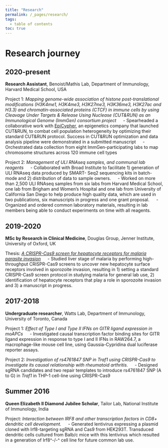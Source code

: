 ```yaml
---
title: "Research"
permalink: /_pages/research/
tags:
  - table of contents
toc: true
---
```

# Research journey




## 2020-present
**Research Assistant**, Benoist/Mathis Lab, Department of Immunology, Harvard Medical School, USA

Project 1: *Mapping genome-wide association of histone post-translational modifications (H3K4me1, H3K4me3, H3K27me3, H3K36me3, H3K27ac and H3.3) and chromatin-associated proteins (CTCF) in immune cells by using Cleavage Under Targets & Release Using Nuclease (CUT&RUN) as an Immunological Genome (ImmGen) consortium project*
&emsp;	- Spearheaded  a  collaborative  work  with  [EpiCypher](https://www.epicypher.com/technologies/cutana/cut-and-run),  an  epigenetics  company  that  launched CUT&RUN, to combat cell population heterogeneity  by optimizing their standard CUT&RUN protocol.  Success  in  CUT&RUN  optimization  and  data  analysis  pipeline  were  demonstrated  in  a submitted manuscript
&emsp;	- Orchestrated  data collection from  eight  ImmGen-participating  labs  to map chromosome structures across 120 immune cell types

Project 2: *Management  of  ULI  RNAseq  samples,  and  communal  lab  reagents*
&emsp;	- Collaborated  with  Broad  Institute  to  facilitate  1)  generation  of  ULI  RNAseq  data  produced  by  SMART- Seq2 sequencing kits in batch-mode and 2) distribution of data to sample owners.
&emsp;	- Worked  on  more  than  2,500  ULI  RNAseq  samples  from  six  labs  from  Harvard  Medical  School, one lab from Brigham and Women’s Hospital and one lab from University of California San Diego  to  help  produce  high  quality  data,  which  are  used  in  two  publications,  six  manuscripts in progress and one grant proposal.
&emsp;	- Organized and ordered common laboratory materials, resulting in lab members being able to conduct experiments on time with all reagents.


## 2019-2020
**MSc by Research in Clinical Medicine**, Douglas Group, Jenner Institute, University of Oxford, UK

Thesis: *[A  CRISPR-Cas9  screen  for  hepatocyte  receptors  for  malaria  parasite  invasion](https://ora.ox.ac.uk/objects/uuid:0529d567-4a65-4abe-9783-5f917abc9aca)*
&emsp;	  - Studied liver stage of malaria by performing high-throughput CRISPR-Cas9 screens to uncover new hepatocyte surface receptors involved in sporozoite invasion, resulting in 1) setting a standard CRISPR-Cas9 screen protocol in studying malaria for general lab use, 2) identification of hepatocyte receptors that play a role in sporozoite invasion and 3) a manuscript in progress.


## 2017-2018
**Undergraduate researcher**, Watts Lab, Department of Immunology, University of Toronto, Canada

Project 1: *Effect  of  Type  I  and  Type  II  IFNs  on  GITR  ligand  expression  in  moAPCs*
&emsp; - Investigated causal  transcription  factor  binding  sites  for  GITR  ligand  expression  in  response  to  type  I and  II  IFNs  in  RAW264.7,  a  macrophage-like  mouse  cell  line,  using  Gaussia-Cypridina  dual  luciferase reporter assays.

Project 2: *Investigation of  rs4761847  SNP  in  *Traf1*  using  CRISPR-Cas9  to  investigate  its  causal  relationship with rheumatoid arthritis.*
&emsp;	- Designed sgRNA candidates and two repair templates to introduce rs4761847 SNP (A to G) in *Traf1* in THP-1 cell-line using CRISPR-Cas9

## Summer 2016
**Queen  Elizabeth  II  Diamond  Jubilee Scholar**, Tailor Lab, National Institute of Immunology, India

Project: *Interaction between  IRF8  and  other  transcription  factors  in  CD8+  dendritic  cell  development.*
&emsp; - Generated lentivirus expressing a plasmid cloned with Irf8-targeting sgRNA and Cas9 from HEK293T. Transduced dendritic cells cultured from Balb/c mice with this lentivirus which resulted in a generation of Irf8^-/-^ cell line for future common lab use.
